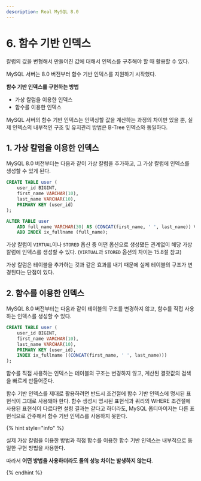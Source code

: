 ```yaml
---
description: Real MySQL 8.0
---
```


# 6. 함수 기반 인덱스

칼럼의 값을 변형해서 만들어진 값에 대해서 인덱스를 구추해야 할 때 활용할 수 있다.

MySQL 서버는 8.0 버전부터 함수 기반 인덱스를 지원하기 시작했다.

**함수 기반 인덱스를 구현하는 방법**

- 가상 칼럼을 이용한 인덱스
- 함수를 이용한 인덱스

MySQL 서버의 함수 기반 인덱스는 인덱싱할 값을 계산하는 과정의 차이만 있을 뿐, 실제 인덱스의 내부적인 구조 및 유지관리 방법은 B-Tree 인덱스와 동일하다.

## 1. 가상 칼럼을 이용한 인덱스

MySQL 8.0 버전부터는 다음과 같이 가상 칼럼을 추가하고, 그 가상 칼럼에 인덱스를 생성할 수 있게 된다.

```sql
CREATE TABLE user (
    user_id BIGINT,
    first_name VARCHAR(10),
    last_name VARCHAR(10),
    PRIMARY KEY (user_id)
);

ALTER TABLE user
    ADD full_name VARCHAR(30) AS (CONCAT(first_name, ' ', last_name)) VIRTUAL,
    ADD INDEX ix_fullname (full_name);
```

가상 칼럼이 `VIRTUAL`이나 `STORED` 옵션 중 어떤 옵션으로 생성됐든 관계없이 해당 가상 칼럼에 인덱스를 생성할 수 있다. (`VIRTUAL`과 `STORED` 옵션의 차이는 15.8절 참고)

가상 칼럼은 테이블을 추가하는 것과 같은 효과를 내기 때문에 실제 테이블의 구조가 변경된다는 단점이 있다.

## 2. 함수를 이용한 인덱스

MySQL 8.0 버전부터는 다음과 같이 테이블의 구조를 변경하지 않고, 함수를 직접 사용하는 인덱스를 생성할 수 있다.

```sql
CREATE TABLE user (
    user_id BIGINT,
    first_name VARCHAR(10),
    last_name VARCHAR(10),
    PRIMARY KEY (user_id),
    INDEX ix_fullname ((CONCAT(first_name, ' ', last_name)))
);
```

함수를 직접 사용하는 인덱스는 테이블의 구조는 변경하지 않고, 계산된 결괏값의 검색을 빠르게 만들어준다.

함수 기반 인덱스를 제대로 활용하려면 반드시 조건절에 함수 기반 인덱스에 명시된 표현식이 그대로 사용돼야 한다. 함수 생성시 명시된 표현식과 쿼리의 WHERE 조건절에 사용된 표현식이 다르다면 설령 결과는 같다고 하더라도, MySQL 옵티마이저는 다른 표현식으로 간주해서 함수 기반 인덱스를 사용하지 못한다.


{% hint style="info" %}

실제 가상 칼럼을 이용한 방법과 직접 함수를 이용한 함수 기반 인덱스는 내부적으로 동일한 구현 방법을 사용한다.

따라서 **어떤 방법을 사용하더라도 둘의 성능 차이는 발생하지 않는다.**

{% endhint %}